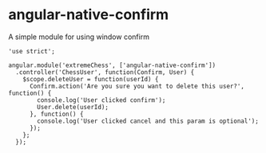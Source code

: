 angular-native-confirm
======================

A simple module for using window confirm

```
'use strict';

angular.module('extremeChess', ['angular-native-confirm'])
  .controller('ChessUser', function(Confirm, User) {
    $scope.deleteUser = function(userId) {
      Confirm.action('Are you sure you want to delete this user?', function() {
        console.log('User clicked confirm');
        User.delete(userId);
      }, function() {
        console.log('User clicked cancel and this param is optional');
      });
    };
  });
```
